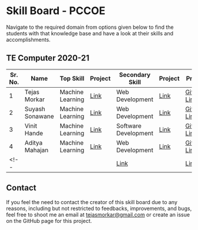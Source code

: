 # Skill Board - PCCOE

Navigate to the required domain from options given below to find the students with that knowledge base and have a look at their skills and accomplishments.

## TE Computer 2020-21

| Sr. No. | Name | Top Skill | Project | Secondary Skill | Project | Profiles |
| --- | ---| --- | --- | --- | --- | --- |
| 1 | Tejas Morkar | Machine Learning | [Link](https://tejasmorkar.tech/sketch-to-color) | Web Development | [Link](https://logeeksolutions.surge.sh) | [GitHub](https://github.com/tejasmorkar), [LinkedIn](https://linkedin.com/in/tejasmorkar) |
| 2 | Suyash Sonawane | Machine Learning | [Link](https://youtu.be/1P_GYSFTXnc) | Web Development | [Link](https://punebusinessschool.com/) | [GitHub](https://github.com/SuyashSonawane), [LinkedIn](https://linkedin.com/in/suyash-sonawane-44661417b/) |
| 3 | Vinit Hande | Machine Learning | [Link](https://youtu.be/f8qoNdx9fYs) | Software Development | [Link](https://github.com/vinithande123/Lab-Management-System-Pathology-.git) | [GitHub]([vinithande123](https://github.com/vinithande123)), [LinkedIn](https://www.linkedin.com/in/vinit-hande-90602217b) |
| 4 | Aditya Mahajan | Machine Learning | [Link](https://youtu.be/uextIyx7sO4) | Web Development | [Link](http://campusmate.adityamahajan.tech/) | [GitHub](https://github.com/adityamahajan-io), [LinkedIn](https://www.linkedin.com/in/adityamahahajan/) |
<!-- |  |  |  | [Link]() |  | [Link]() | [GitHub](), [LinkedIn]() | -->

## Contact

If you feel the need to contact the creator of this skill board due to any reasons, including but not restricted to feedbacks, improvements, and bugs, feel free to shoot me an email at [tejasmorkar@gmail.com](mailto:tejasmorkar@gmail.com) or create an issue on the GitHub page for this project.
